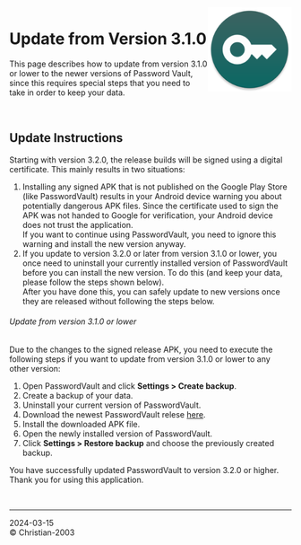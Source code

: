 <img src="../img/icon.png" height="150" align="right"/>

# Update from Version 3.1.0
This page describes how to update from version 3.1.0 or lower to the newer versions of Password Vault, since this requires special steps that you need to take in order to keep your data.

<br>

## Update Instructions
Starting with version 3.2.0, the release builds will be signed using a digital certificate. This mainly results in two situations:

1. Installing any signed APK that is not published on the Google Play Store (like PasswordVault) results in your Android device warning you about potentially dangerous APK files. Since the certificate used to sign the APK was not handed to Google for verification, your Android device does not trust the application.  
If you want to continue using PasswordVault, you need to ignore this warning and install the new version anyway.
2. If you update to version 3.2.0 or later from version 3.1.0 or lower, you once need to uninstall your currently installed version of PasswordVault before you can install the new version. To do this (and keep your data, please follow the steps shown below).  
After you have done this, you can safely update to new versions once they are released without following the steps below.

###### Update from version 3.1.0 or lower
Due to the changes to the signed release APK, you need to execute the following steps if you want to update from version 3.1.0 or lower to any other version:

1. Open PasswordVault and click **Settings > Create backup**.
2. Create a backup of your data.
3. Uninstall your current version of PasswordVault.
4. Download the newest PasswordVault relese [here](https://github.com/Christian-2003/password-vault/releases/latest).
5. Install the downloaded APK file.
6. Open the newly installed version of PasswordVault.
7. Click **Settings > Restore backup** and choose the previously created backup.

You have successfully updated PasswordVault to version 3.2.0 or higher. Thank you for using this application.

<br>

***
2024-03-15  
&copy; Christian-2003
